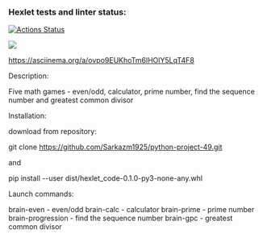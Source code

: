 ### Hexlet tests and linter status:
[![Actions Status](https://github.com/Sarkazm1925/python-project-49/actions/workflows/hexlet-check.yml/badge.svg)](https://github.com/Sarkazm1925/python-project-49/actions)

<a href="https://codeclimate.com/github/Sarkazm1925/python-project-49/maintainability"><img src="https://api.codeclimate.com/v1/badges/b87c7eeb8083dbca6085/maintainability" /></a>

https://asciinema.org/a/ovpo9EUKhoTm6lHOlY5LqT4F8

Description:

Five math games - even/odd, calculator, prime number, find the sequence number and greatest common divisor

Installation:

download from repository:

git clone https://github.com/Sarkazm1925/python-project-49.git

and

pip install --user dist/hexlet_code-0.1.0-py3-none-any.whl

Launch commands:

brain-even - even/odd
brain-calc - calculator
brain-prime - prime number
brain-progression - find the sequence number
brain-gpc - greatest common divisor
